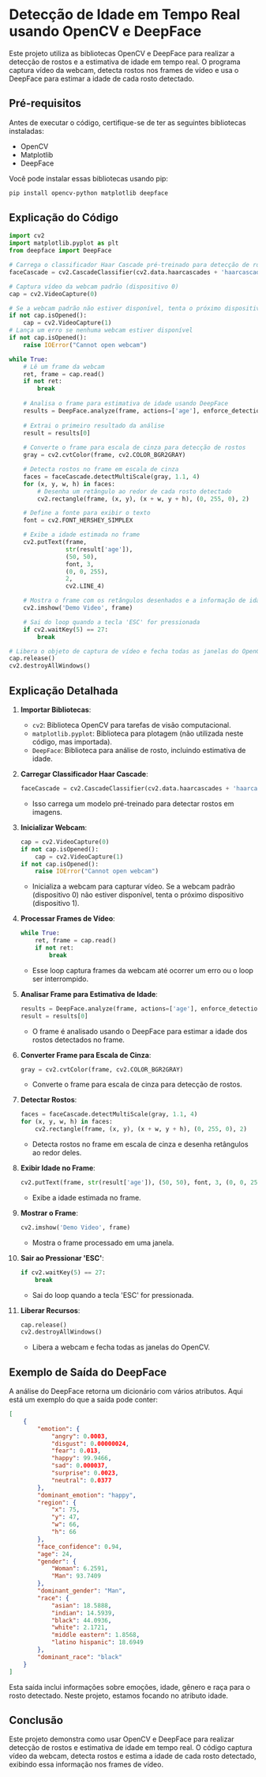 # Detecção de Idade em Tempo Real usando OpenCV e DeepFace

Este projeto utiliza as bibliotecas OpenCV e DeepFace para realizar a detecção de rostos e a estimativa de idade em tempo real. O programa captura vídeo da webcam, detecta rostos nos frames de vídeo e usa o DeepFace para estimar a idade de cada rosto detectado.

## Pré-requisitos

Antes de executar o código, certifique-se de ter as seguintes bibliotecas instaladas:

- OpenCV
- Matplotlib
- DeepFace

Você pode instalar essas bibliotecas usando pip:

```bash
pip install opencv-python matplotlib deepface
```

## Explicação do Código

```python
import cv2
import matplotlib.pyplot as plt
from deepface import DeepFace

# Carrega o classificador Haar Cascade pré-treinado para detecção de rostos
faceCascade = cv2.CascadeClassifier(cv2.data.haarcascades + 'haarcascade_frontalface_default.xml')

# Captura vídeo da webcam padrão (dispositivo 0)
cap = cv2.VideoCapture(0)

# Se a webcam padrão não estiver disponível, tenta o próximo dispositivo (dispositivo 1)
if not cap.isOpened():
    cap = cv2.VideoCapture(1)
# Lança um erro se nenhuma webcam estiver disponível
if not cap.isOpened():
    raise IOError("Cannot open webcam")

while True:
    # Lê um frame da webcam
    ret, frame = cap.read()
    if not ret:
        break
    
    # Analisa o frame para estimativa de idade usando DeepFace
    results = DeepFace.analyze(frame, actions=['age'], enforce_detection=False)
    
    # Extrai o primeiro resultado da análise
    result = results[0]
    
    # Converte o frame para escala de cinza para detecção de rostos
    gray = cv2.cvtColor(frame, cv2.COLOR_BGR2GRAY)

    # Detecta rostos no frame em escala de cinza
    faces = faceCascade.detectMultiScale(gray, 1.1, 4)
    for (x, y, w, h) in faces:
        # Desenha um retângulo ao redor de cada rosto detectado
        cv2.rectangle(frame, (x, y), (x + w, y + h), (0, 255, 0), 2)

    # Define a fonte para exibir o texto
    font = cv2.FONT_HERSHEY_SIMPLEX

    # Exibe a idade estimada no frame
    cv2.putText(frame,
                str(result['age']),
                (50, 50),
                font, 3,
                (0, 0, 255),
                2,
                cv2.LINE_4)

    # Mostra o frame com os retângulos desenhados e a informação de idade
    cv2.imshow('Demo Video', frame)

    # Sai do loop quando a tecla 'ESC' for pressionada
    if cv2.waitKey(5) == 27:
        break

# Libera o objeto de captura de vídeo e fecha todas as janelas do OpenCV
cap.release()
cv2.destroyAllWindows()
```

## Explicação Detalhada

1. **Importar Bibliotecas**:
   - `cv2`: Biblioteca OpenCV para tarefas de visão computacional.
   - `matplotlib.pyplot`: Biblioteca para plotagem (não utilizada neste código, mas importada).
   - `DeepFace`: Biblioteca para análise de rosto, incluindo estimativa de idade.

2. **Carregar Classificador Haar Cascade**:
   ```python
   faceCascade = cv2.CascadeClassifier(cv2.data.haarcascades + 'haarcascade_frontalface_default.xml')
   ```
   - Isso carrega um modelo pré-treinado para detectar rostos em imagens.

3. **Inicializar Webcam**:
   ```python
   cap = cv2.VideoCapture(0)
   if not cap.isOpened():
       cap = cv2.VideoCapture(1)
   if not cap.isOpened():
       raise IOError("Cannot open webcam")
   ```
   - Inicializa a webcam para capturar vídeo. Se a webcam padrão (dispositivo 0) não estiver disponível, tenta o próximo dispositivo (dispositivo 1).

4. **Processar Frames de Vídeo**:
   ```python
   while True:
       ret, frame = cap.read()
       if not ret:
           break
   ```
   - Esse loop captura frames da webcam até ocorrer um erro ou o loop ser interrompido.

5. **Analisar Frame para Estimativa de Idade**:
   ```python
   results = DeepFace.analyze(frame, actions=['age'], enforce_detection=False)
   result = results[0]
   ```
   - O frame é analisado usando o DeepFace para estimar a idade dos rostos detectados no frame.

6. **Converter Frame para Escala de Cinza**:
   ```python
   gray = cv2.cvtColor(frame, cv2.COLOR_BGR2GRAY)
   ```
   - Converte o frame para escala de cinza para detecção de rostos.

7. **Detectar Rostos**:
   ```python
   faces = faceCascade.detectMultiScale(gray, 1.1, 4)
   for (x, y, w, h) in faces:
       cv2.rectangle(frame, (x, y), (x + w, y + h), (0, 255, 0), 2)
   ```
   - Detecta rostos no frame em escala de cinza e desenha retângulos ao redor deles.

8. **Exibir Idade no Frame**:
   ```python
   cv2.putText(frame, str(result['age']), (50, 50), font, 3, (0, 0, 255), 2, cv2.LINE_4)
   ```
   - Exibe a idade estimada no frame.

9. **Mostrar o Frame**:
   ```python
   cv2.imshow('Demo Video', frame)
   ```
   - Mostra o frame processado em uma janela.

10. **Sair ao Pressionar 'ESC'**:
    ```python
    if cv2.waitKey(5) == 27:
        break
    ```
    - Sai do loop quando a tecla 'ESC' for pressionada.

11. **Liberar Recursos**:
    ```python
    cap.release()
    cv2.destroyAllWindows()
    ```
    - Libera a webcam e fecha todas as janelas do OpenCV.

## Exemplo de Saída do DeepFace

A análise do DeepFace retorna um dicionário com vários atributos. Aqui está um exemplo do que a saída pode conter:

```json
[
    {
        "emotion": {
            "angry": 0.0003,
            "disgust": 0.00000024, 
            "fear": 0.013, 
            "happy": 99.9466, 
            "sad": 0.000037, 
            "surprise": 0.0023, 
            "neutral": 0.0377
        }, 
        "dominant_emotion": "happy", 
        "region": {
            "x": 75, 
            "y": 47, 
            "w": 66, 
            "h": 66
        }, 
        "face_confidence": 0.94, 
        "age": 24, 
        "gender": {
            "Woman": 6.2591, 
            "Man": 93.7409
        }, 
        "dominant_gender": "Man", 
        "race": {
            "asian": 18.5888, 
            "indian": 14.5939, 
            "black": 44.0936, 
            "white": 2.1721, 
            "middle eastern": 1.8568, 
            "latino hispanic": 18.6949
        }, 
        "dominant_race": "black"
    }
]
```

Esta saída inclui informações sobre emoções, idade, gênero e raça para o rosto detectado. Neste projeto, estamos focando no atributo idade.

## Conclusão

Este projeto demonstra como usar OpenCV e DeepFace para realizar detecção de rostos e estimativa de idade em tempo real. O código captura vídeo da webcam, detecta rostos e estima a idade de cada rosto detectado, exibindo essa informação nos frames de vídeo.